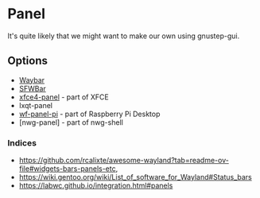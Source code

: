 # Panel

It's quite likely that we might want to make our own using gnustep-gui.

## Options

* [Waybar](https://github.com/Alexays/Waybar)
* [SFWBar](https://github.com/LBCrion/sfwbar)
* [xfce4-panel](https://gitlab.xfce.org/xfce/xfce4-panel) - part of XFCE
* lxqt-panel
* [wf-panel-pi](https://github.com/raspberrypi-ui/wf-panel-pi) - part of Raspberry Pi Desktop
* [nwg-panel] - part of nwg-shell

### Indices

* https://github.com/rcalixte/awesome-wayland?tab=readme-ov-file#widgets-bars-panels-etc,
* https://wiki.gentoo.org/wiki/List_of_software_for_Wayland#Status_bars
* https://labwc.github.io/integration.html#panels
